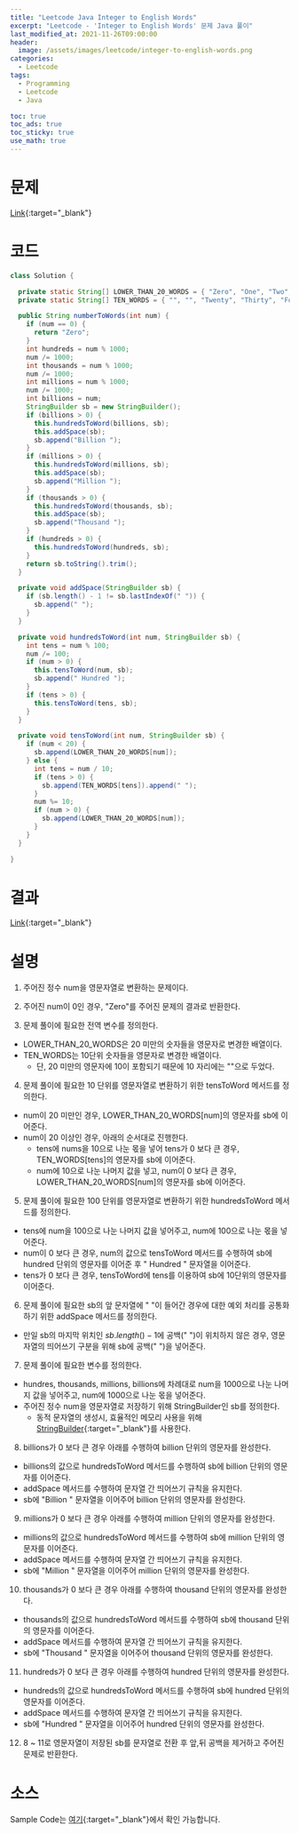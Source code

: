 ```yaml
---
title: "Leetcode Java Integer to English Words"
excerpt: "Leetcode - 'Integer to English Words' 문제 Java 풀이"
last_modified_at: 2021-11-26T09:00:00
header:
  image: /assets/images/leetcode/integer-to-english-words.png
categories:
  - Leetcode
tags:
  - Programming
  - Leetcode
  - Java

toc: true
toc_ads: true
toc_sticky: true
use_math: true
---
```

# 문제
[Link](https://leetcode.com/problems/integer-to-english-words/){:target="_blank"}

# 코드
```java
class Solution {

  private static String[] LOWER_THAN_20_WORDS = { "Zero", "One", "Two", "Three", "Four", "Five", "Six", "Seven", "Eight", "Nine", "Ten", "Eleven", "Twelve", "Thirteen", "Fourteen", "Fifteen", "Sixteen", "Seventeen", "Eighteen", "Nineteen" };
  private static String[] TEN_WORDS = { "", "", "Twenty", "Thirty", "Forty", "Fifty", "Sixty", "Seventy", "Eighty", "Ninety" };

  public String numberToWords(int num) {
    if (num == 0) {
      return "Zero";
    }
    int hundreds = num % 1000;
    num /= 1000;
    int thousands = num % 1000;
    num /= 1000;
    int millions = num % 1000;
    num /= 1000;
    int billions = num;
    StringBuilder sb = new StringBuilder();
    if (billions > 0) {
      this.hundredsToWord(billions, sb);
      this.addSpace(sb);
      sb.append("Billion ");
    }
    if (millions > 0) {
      this.hundredsToWord(millions, sb);
      this.addSpace(sb);
      sb.append("Million ");
    }
    if (thousands > 0) {
      this.hundredsToWord(thousands, sb);
      this.addSpace(sb);
      sb.append("Thousand ");
    }
    if (hundreds > 0) {
      this.hundredsToWord(hundreds, sb);
    }
    return sb.toString().trim();
  }

  private void addSpace(StringBuilder sb) {
    if (sb.length() - 1 != sb.lastIndexOf(" ")) {
      sb.append(" ");
    }
  }

  private void hundredsToWord(int num, StringBuilder sb) {
    int tens = num % 100;
    num /= 100;
    if (num > 0) {
      this.tensToWord(num, sb);
      sb.append(" Hundred ");
    }
    if (tens > 0) {
      this.tensToWord(tens, sb);
    }
  }

  private void tensToWord(int num, StringBuilder sb) {
    if (num < 20) {
      sb.append(LOWER_THAN_20_WORDS[num]);
    } else {
      int tens = num / 10;
      if (tens > 0) {
        sb.append(TEN_WORDS[tens]).append(" ");
      }
      num %= 10;
      if (num > 0) {
        sb.append(LOWER_THAN_20_WORDS[num]);
      }
    }
  }

}
```

# 결과
[Link](https://leetcode.com/submissions/detail/592694764/){:target="_blank"}

# 설명
1. 주어진 정수 num을 영문자열로 변환하는 문제이다.

2. 주어진 num이 0인 경우, "Zero"를 주어진 문제의 결과로 반환한다.

3. 문제 풀이에 필요한 전역 변수를 정의한다.
- LOWER_THAN_20_WORDS은 20 미만의 숫자들을 영문자로 변경한 배열이다.
- TEN_WORDS는 10단위 숫자들을 영문자로 변경한 배열이다.
  - 단, 20 미만의 영문자에 10이 포함되기 때문에 10 자리에는 ""으로 두었다.

4. 문제 풀이에 필요한 10 단위를 영문자열로 변환하기 위한 tensToWord 메서드를 정의한다.
- num이 20 미만인 경우, LOWER_THAN_20_WORDS[num]의 영문자를 sb에 이어준다.
- num이 20 이상인 경우, 아래의 순서대로 진행한다.
  - tens에 nums을 10으로 나눈 몫을 넣어 tens가 0 보다 큰 경우, TEN_WORDS[tens]의 영문자를 sb에 이어준다.
  - num에 10으로 나눈 나머지 값을 넣고, num이 0 보다 큰 경우, LOWER_THAN_20_WORDS[num]의 영문자를 sb에 이어준다.

5. 문제 풀이에 필요한 100 단위를 영문자열로 변환하기 위한 hundredsToWord 메서드를 정의한다.
- tens에 num을 100으로 나눈 나머지 값을 넣어주고, num에 100으로 나눈 몫을 넣어준다.
- num이 0 보다 큰 경우, num의 값으로 tensToWord 메서드를 수행하여 sb에 hundred 단위의 영문자를 이어준 후 " Hundred " 문자열을 이어준다.
- tens가 0 보다 큰 경우, tensToWord에 tens를 이용하여 sb에 10단위의 영문자를 이어준다.

6. 문제 풀이에 필요한 sb의 앞 문자열에 " "이 들어간 경우에 대한 예외 처리를 공통화 하기 위한 addSpace 메서드를 정의한다.
- 만일 sb의 마지막 위치인 $sb.length() - 1$에 공백(" ")이 위치하지 않은 경우, 영문자열의 띄어쓰기 구분을 위해 sb에 공백(" ")을 넣어준다.

7. 문제 풀이에 필요한 변수를 정의한다.
- hundres, thousands, millions, billions에 차례대로 num을 1000으로 나눈 나머지 값을 넣어주고, num에 1000으로 나눈 몫을 넣어준다.
- 주어진 정수 num을 영문자열로 저장하기 위해 StringBuilder인 sb를 정의한다.
  - 동적 문자열의 생성시, 효율적인 메모리 사용을 위해 [StringBuilder](https://docs.oracle.com/javase/tutorial/java/data/buffers.html){:target="_blank"}를 사용한다.

8. billions가 0 보다 큰 경우 아래를 수행하여 billion 단위의 영문자를 완성한다.
- billions의 값으로 hundredsToWord 메서드를 수행하여 sb에 billion 단위의 영문자를 이어준다.
- addSpace 메서드를 수행하여 문자열 간 띄어쓰기 규칙을 유지한다.
- sb에 "Billion " 문자열을 이어주어 billion 단위의 영문자를 완성한다.

9. millions가 0 보다 큰 경우 아래를 수행하여 million 단위의 영문자를 완성한다.
- millions의 값으로 hundredsToWord 메서드를 수행하여 sb에 million 단위의 영문자를 이어준다.
- addSpace 메서드를 수행하여 문자열 간 띄어쓰기 규칙을 유지한다.
- sb에 "Million " 문자열을 이어주어 million 단위의 영문자를 완성한다.

10. thousands가 0 보다 큰 경우 아래를 수행하여 thousand 단위의 영문자를 완성한다.
- thousands의 값으로 hundredsToWord 메서드를 수행하여 sb에 thousand 단위의 영문자를 이어준다.
- addSpace 메서드를 수행하여 문자열 간 띄어쓰기 규칙을 유지한다.
- sb에 "Thousand " 문자열을 이어주어 thousand 단위의 영문자를 완성한다.

11. hundreds가 0 보다 큰 경우 아래를 수행하여 hundred 단위의 영문자를 완성한다.
- hundreds의 값으로 hundredsToWord 메서드를 수행하여 sb에 hundred 단위의 영문자를 이어준다.
- addSpace 메서드를 수행하여 문자열 간 띄어쓰기 규칙을 유지한다.
- sb에 "Hundred " 문자열을 이어주어 hundred 단위의 영문자를 완성한다.

12. 8 ~ 11로 영문자열이 저장된 sb를 문자열로 전환 후 앞,뒤 공백을 제거하고 주어진 문제로 반환한다.

# 소스
Sample Code는 [여기](https://github.com/GracefulSoul/leetcode/blob/master/src/main/java/gracefulsoul/problems/IntegerToEnglishWords.java){:target="_blank"}에서 확인 가능합니다.